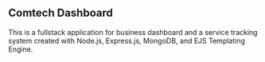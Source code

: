 ## Comtech Dashboard

This is a fullstack application for business dashboard and a service tracking system created with Node.js, Express.js, MongoDB, and EJS Templating Engine.
